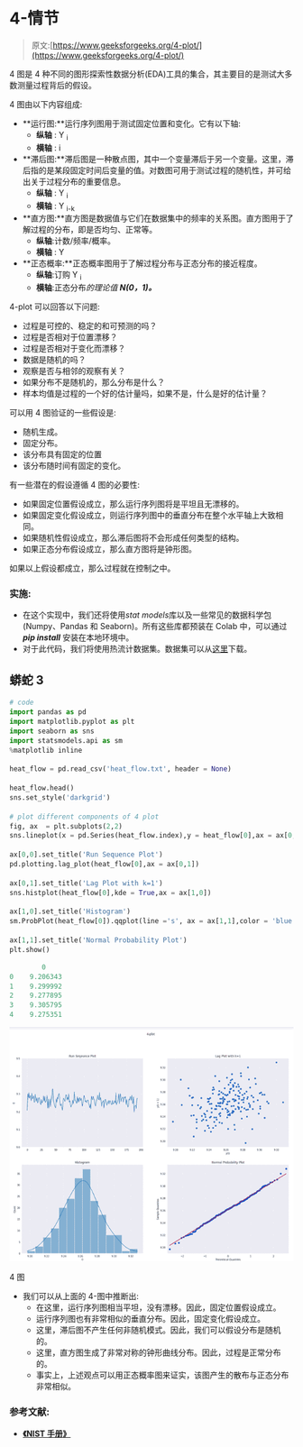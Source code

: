 # 4-情节

> 原文:[https://www.geeksforgeeks.org/4-plot/](https://www.geeksforgeeks.org/4-plot/)

4 图是 4 种不同的图形探索性数据分析(EDA)工具的集合，其主要目的是测试大多数测量过程背后的假设。

4 图由以下内容组成:

*   **运行图:**运行序列图用于测试固定位置和变化。它有以下轴:
    *   **纵轴** : Y <sub>i</sub>
    *   **横轴** : i
*   **滞后图:**滞后图是一种散点图，其中一个变量滞后于另一个变量。这里，滞后指的是某段固定时间后变量的值。对数图可用于测试过程的随机性，并可给出关于过程分布的重要信息。
    *   **纵轴** : Y <sub>i</sub>
    *   **横轴** : Y <sub>i-k</sub>
*   **直方图:**直方图是数据值与它们在数据集中的频率的关系图。直方图用于了解过程的分布，即是否均匀、正常等。
    *   **纵轴**:计数/频率/概率。
    *   **横轴** : Y
*   **正态概率:**正态概率图用于了解过程分布与正态分布的接近程度。
    *   **纵轴**:订购 Y <sub>i</sub>
    *   **横轴**:正态分布*的理论值 **N(0，1)。***

4-plot 可以回答以下问题:

*   过程是可控的、稳定的和可预测的吗？
*   过程是否相对于位置漂移？
*   过程是否相对于变化而漂移？
*   数据是随机的吗？
*   观察是否与相邻的观察有关？
*   如果分布不是随机的，那么分布是什么？
*   样本均值是过程的一个好的估计量吗，如果不是，什么是好的估计量？

可以用 4 图验证的一些假设是:

*   随机生成。
*   固定分布。
*   该分布具有固定的位置
*   该分布随时间有固定的变化。

有一些潜在的假设遵循 4 图的必要性:

*   如果固定位置假设成立，那么运行序列图将是平坦且无漂移的。
*   如果固定变化假设成立，则运行序列图中的垂直分布在整个水平轴上大致相同。
*   如果随机性假设成立，那么滞后图将不会形成任何类型的结构。
*   如果正态分布假设成立，那么直方图将是钟形图。

如果以上假设都成立，那么过程就在控制之中。

### **实施:**

*   在这个实现中，我们还将使用*stat models*库以及一些常见的数据科学包(Numpy、Pandas 和 Seaborn)。所有这些库都预装在 Colab 中，可以通过 ***pip install*** 安装在本地环境中。
*   对于此代码，我们将使用热流计数据集。数据集可以从[这里](https://www.itl.nist.gov/div898/handbook/eda/section4/eda4281.htm)下载。

## 蟒蛇 3

```py
# code
import pandas as pd
import matplotlib.pyplot as plt
import seaborn as sns
import statsmodels.api as sm
%matplotlib inline

heat_flow = pd.read_csv('heat_flow.txt', header = None)

heat_flow.head()
sns.set_style('darkgrid')

# plot different components of 4 plot
fig, ax  = plt.subplots(2,2)
sns.lineplot(x = pd.Series(heat_flow.index),y = heat_flow[0],ax = ax[0,0])

ax[0,0].set_title('Run Sequence Plot')
pd.plotting.lag_plot(heat_flow[0],ax = ax[0,1])

ax[0,1].set_title('Lag Plot with k=1')
sns.histplot(heat_flow[0],kde = True,ax = ax[1,0])

ax[1,0].set_title('Histogram')
sm.ProbPlot(heat_flow[0]).qqplot(line ='s', ax = ax[1,1],color = 'blue');

ax[1,1].set_title('Normal Probability Plot')
plt.show()
```

```py
        0
0    9.206343
1    9.299992
2    9.277895
3    9.305795
4    9.275351
```

![](img/cfc08d7c72dc5ad6faedbe7572f8b590.png)

4 图

*   我们可以从上面的 4-图中推断出:
    *   在这里，运行序列图相当平坦，没有漂移。因此，固定位置假设成立。
    *   运行序列图也有非常相似的垂直分布。因此，固定变化假设成立。
    *   这里，滞后图不产生任何非随机模式。因此，我们可以假设分布是随机的。
    *   这里，直方图生成了非常对称的钟形曲线分布。因此，过程是正常分布的。
    *   事实上，上述观点可以用正态概率图来证实，该图产生的散布与正态分布非常相似。

### **参考文献:**

*   [**《NIST 手册》**](https://www.itl.nist.gov/div898/handbook/eda/section3/4plot.htm)